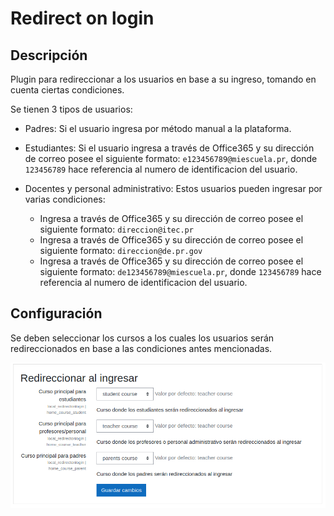 # Redirect on login

## Descripción
Plugin para redireccionar a los usuarios en base a su ingreso, tomando en cuenta ciertas condiciones.

Se tienen 3 tipos de usuarios:
* Padres: Si el usuario ingresa por método manual a la plataforma.
* Estudiantes: Si el usuario ingresa a través de Office365 y su dirección de correo posee el siguiente formato: `e123456789@miescuela.pr`, donde `123456789` hace referencia al numero de identificacion del usuario.

* Docentes y personal administrativo: Estos usuarios pueden ingresar por varias condiciones:
    * Ingresa a través de Office365 y su dirección de correo posee el siguiente formato: `direccion@itec.pr` 
    * Ingresa a través de Office365 y su dirección de correo posee el siguiente formato: `direccion@de.pr.gov` 
    * Ingresa a través de Office365 y su dirección de correo posee el siguiente formato: `de123456789@miescuela.pr`, donde `123456789` hace referencia al numero de identificacion del usuario.

## Configuración

Se deben seleccionar los cursos a los cuales los usuarios serán redireccionados en base a las condiciones antes mencionadas.

![settings.png](pix/settings.png)




